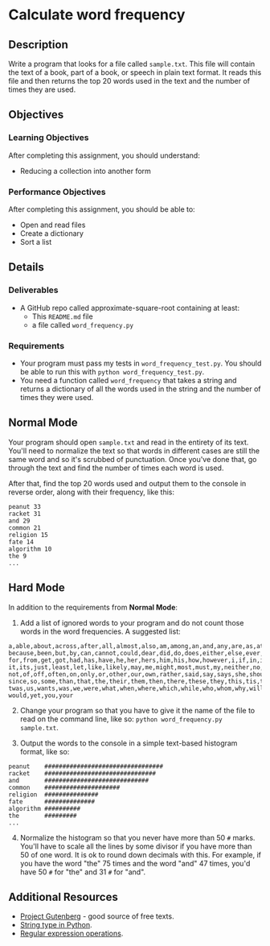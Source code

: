 # Calculate word frequency

## Description

Write a program that looks for a file called `sample.txt`. This file will contain the text of a book, part of a book, or speech in plain text format. It reads this file and then returns the top 20 words used in the text and the number of times they are used.

## Objectives

### Learning Objectives

After completing this assignment, you should understand:

* Reducing a collection into another form

### Performance Objectives

After completing this assignment, you should be able to:

* Open and read files
* Create a dictionary
* Sort a list

## Details

### Deliverables

* A GitHub repo called approximate-square-root containing at least:
  * This `README.md` file
  * a file called `word_frequency.py`

### Requirements  

* Your program must pass my tests in `word_frequency_test.py`. You should be able to run this with `python word_frequency_test.py`.
* You need a function called `word_frequency` that takes a string and returns a dictionary of all the words used in the string and the number of times they were used.

## Normal Mode

Your program should open `sample.txt` and read in the entirety of its text.
You'll need to normalize the text so that words in different cases are still
the same word and so it's scrubbed of punctuation. Once you've done that, go
through the text and find the number of times each word is used.

After that, find the top 20 words used and output them to the console in
reverse order, along with their frequency, like this:

```
peanut 33
racket 31
and 29
common 21
religion 15
fate 14
algorithm 10
the 9
...
```

## Hard Mode

In addition to the requirements from **Normal Mode**:

1. Add a list of ignored words to your program and do not count those words in the word
frequencies. A suggested list:

```
a,able,about,across,after,all,almost,also,am,among,an,and,any,are,as,at,be,
because,been,but,by,can,cannot,could,dear,did,do,does,either,else,ever,every,
for,from,get,got,had,has,have,he,her,hers,him,his,how,however,i,if,in,into,is,
it,its,just,least,let,like,likely,may,me,might,most,must,my,neither,no,nor,
not,of,off,often,on,only,or,other,our,own,rather,said,say,says,she,should,
since,so,some,than,that,the,their,them,then,there,these,they,this,tis,to,too,
twas,us,wants,was,we,were,what,when,where,which,while,who,whom,why,will,with,
would,yet,you,your
```

2. Change your program so that you have to give it the name of the file to read
on the command line, like so: `python word_frequency.py sample.txt`.

3. Output the words to the console in a simple text-based histogram format,
like so:

```
peanut    #################################
racket    ###############################
and       #############################
common    #####################
religion  ###############
fate      ##############
algorithm ##########
the       #########
...
```

4. Normalize the histogram so that you never have more than 50 `#` marks.
You'll have to scale all the lines by some divisor if you have more than 50 of
one word. It is ok to round down decimals with this. For example, if you have
the word "the" 75 times and the word "and" 47 times, you'd have 50 `#` for
"the" and 31 `#` for "and".

## Additional Resources

* [Project Gutenberg](https://www.gutenberg.org/) - good source of free texts.
* [String type in Python](https://docs.python.org/3/library/stdtypes.html#text-sequence-type-str).
* [Regular expression operations](https://docs.python.org/3/library/re.html).
